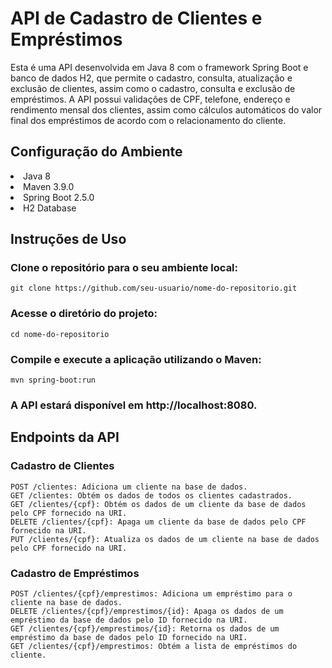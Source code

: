 # API de Cadastro de Clientes e Empréstimos

Esta é uma API desenvolvida em Java 8 com o framework Spring Boot e banco de dados H2, que permite o cadastro, consulta, atualização e exclusão de clientes, assim como o cadastro, consulta e exclusão de empréstimos. A API possui validações de CPF, telefone, endereço e rendimento mensal dos clientes, assim como cálculos automáticos do valor final dos empréstimos de acordo com o relacionamento do cliente.

## Configuração do Ambiente

<li>Java 8</li>
<li>Maven 3.9.0</li>
<li>Spring Boot 2.5.0</li>
<li>H2 Database</>

## Instruções de Uso
  
### Clone o repositório para o seu ambiente local:
```
git clone https://github.com/seu-usuario/nome-do-repositorio.git
```
### Acesse o diretório do projeto:
```
cd nome-do-repositorio
```
### Compile e execute a aplicação utilizando o Maven:
```
mvn spring-boot:run
```
### A API estará disponível em http://localhost:8080.
  
## Endpoints da API
  
### Cadastro de Clientes
```
POST /clientes: Adiciona um cliente na base de dados.
GET /clientes: Obtém os dados de todos os clientes cadastrados.
GET /clientes/{cpf}: Obtém os dados de um cliente da base de dados pelo CPF fornecido na URI.
DELETE /clientes/{cpf}: Apaga um cliente da base de dados pelo CPF fornecido na URI.
PUT /clientes/{cpf}: Atualiza os dados de um cliente na base de dados pelo CPF fornecido na URI.
```
### Cadastro de Empréstimos
```
POST /clientes/{cpf}/emprestimos: Adiciona um empréstimo para o cliente na base de dados.
DELETE /clientes/{cpf}/emprestimos/{id}: Apaga os dados de um empréstimo da base de dados pelo ID fornecido na URI.
GET /clientes/{cpf}/emprestimos/{id}: Retorna os dados de um empréstimo da base de dados pelo ID fornecido na URI.
GET /clientes/{cpf}/emprestimos: Obtém a lista de empréstimos do cliente.
```
